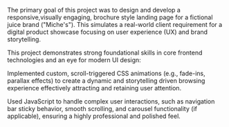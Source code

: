 The primary goal of this project was to design and develop a responsive,visually engaging, brochure style landing page for a fictional juice brand ("Miche's"). This simulates a real-world client requirement for a digital product showcase focusing on user experience (UX) and brand storytelling.

This project demonstrates strong foundational skills in core frontend technologies and an eye for modern UI design:

Implemented custom, scroll-triggered CSS animations (e.g., fade-ins, parallax effects) to create a dynamic and storytelling driven browsing experience effectively attracting and retaining user attention.

Used JavaScript to handle complex user interactions, such as navigation bar sticky behavior, smooth scrolling, and carousel functionality (if applicable), ensuring a highly professional and polished feel.


